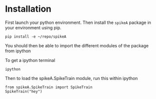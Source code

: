 # Installation


First launch your python environment. Then install the `spikeA` package in your environment using pip.

```
pip install -e ~/repo/spikeA
```

You should then be able to import the different modules of the package from ipython

To get a ipython terminal
```
ipython
```

Then to load the spikeA.SpikeTrain module, run this within ipython
```
from spikeA.SpikeTrain import SpikeTrain
SpikeTrain("hey")
```
